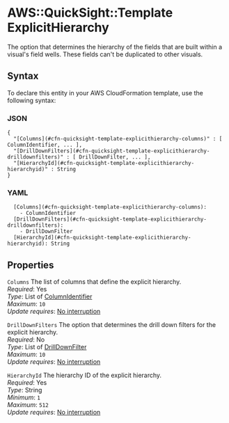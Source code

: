 # AWS::QuickSight::Template ExplicitHierarchy<a name="aws-properties-quicksight-template-explicithierarchy"></a>

The option that determines the hierarchy of the fields that are built within a visual's field wells\. These fields can't be duplicated to other visuals\.

## Syntax<a name="aws-properties-quicksight-template-explicithierarchy-syntax"></a>

To declare this entity in your AWS CloudFormation template, use the following syntax:

### JSON<a name="aws-properties-quicksight-template-explicithierarchy-syntax.json"></a>

```
{
  "[Columns](#cfn-quicksight-template-explicithierarchy-columns)" : [ ColumnIdentifier, ... ],
  "[DrillDownFilters](#cfn-quicksight-template-explicithierarchy-drilldownfilters)" : [ DrillDownFilter, ... ],
  "[HierarchyId](#cfn-quicksight-template-explicithierarchy-hierarchyid)" : String
}
```

### YAML<a name="aws-properties-quicksight-template-explicithierarchy-syntax.yaml"></a>

```
  [Columns](#cfn-quicksight-template-explicithierarchy-columns): 
    - ColumnIdentifier
  [DrillDownFilters](#cfn-quicksight-template-explicithierarchy-drilldownfilters): 
    - DrillDownFilter
  [HierarchyId](#cfn-quicksight-template-explicithierarchy-hierarchyid): String
```

## Properties<a name="aws-properties-quicksight-template-explicithierarchy-properties"></a>

`Columns`  <a name="cfn-quicksight-template-explicithierarchy-columns"></a>
The list of columns that define the explicit hierarchy\.  
*Required*: Yes  
*Type*: List of [ColumnIdentifier](aws-properties-quicksight-template-columnidentifier.md)  
*Maximum*: `10`  
*Update requires*: [No interruption](https://docs.aws.amazon.com/AWSCloudFormation/latest/UserGuide/using-cfn-updating-stacks-update-behaviors.html#update-no-interrupt)

`DrillDownFilters`  <a name="cfn-quicksight-template-explicithierarchy-drilldownfilters"></a>
The option that determines the drill down filters for the explicit hierarchy\.  
*Required*: No  
*Type*: List of [DrillDownFilter](aws-properties-quicksight-template-drilldownfilter.md)  
*Maximum*: `10`  
*Update requires*: [No interruption](https://docs.aws.amazon.com/AWSCloudFormation/latest/UserGuide/using-cfn-updating-stacks-update-behaviors.html#update-no-interrupt)

`HierarchyId`  <a name="cfn-quicksight-template-explicithierarchy-hierarchyid"></a>
The hierarchy ID of the explicit hierarchy\.  
*Required*: Yes  
*Type*: String  
*Minimum*: `1`  
*Maximum*: `512`  
*Update requires*: [No interruption](https://docs.aws.amazon.com/AWSCloudFormation/latest/UserGuide/using-cfn-updating-stacks-update-behaviors.html#update-no-interrupt)